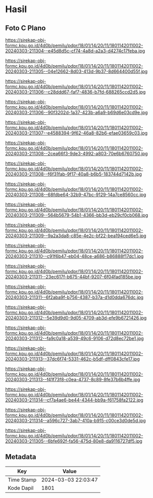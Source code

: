 # Hasil

## Foto C Plano

https://sirekap-obj-formc.kpu.go.id/4d0b/pemilu/pdpr/18/01/14/20/11/1801142011002-20240303-211304--e45d8d5c-cf74-4a8d-a2a3-d4274c17feba.jpg

https://sirekap-obj-formc.kpu.go.id/4d0b/pemilu/pdpr/18/01/14/20/11/1801142011002-20240303-211305--04e12662-8d03-413d-9b37-8d664400d55f.jpg

https://sirekap-obj-formc.kpu.go.id/4d0b/pemilu/pdpr/18/01/14/20/11/1801142011002-20240303-211306--c28ddd67-faf7-4836-b7fd-688265ccd2d5.jpg

https://sirekap-obj-formc.kpu.go.id/4d0b/pemilu/pdpr/18/01/14/20/11/1801142011002-20240303-211306--90f3202d-1a37-423b-a6a9-b69d6e03cd9e.jpg

https://sirekap-obj-formc.kpu.go.id/4d0b/pemilu/pdpr/18/01/14/20/11/1801142011002-20240303-211307--e4588394-9f62-46a8-82b6-efae03659c03.jpg

https://sirekap-obj-formc.kpu.go.id/4d0b/pemilu/pdpr/18/01/14/20/11/1801142011002-20240303-211308--2cea66f3-9de3-4992-a803-70e6b6760750.jpg

https://sirekap-obj-formc.kpu.go.id/4d0b/pemilu/pdpr/18/01/14/20/11/1801142011002-20240303-211308--f6f31fab-9f17-40a8-b6b5-183744d7142b.jpg

https://sirekap-obj-formc.kpu.go.id/4d0b/pemilu/pdpr/18/01/14/20/11/1801142011002-20240303-211308--68fdbe64-32b9-47bc-9129-14a7ce8560cc.jpg

https://sirekap-obj-formc.kpu.go.id/4d0b/pemilu/pdpr/18/01/14/20/11/1801142011002-20240303-211309--564b5679-54b1-4366-bb3d-eb29cf0cb068.jpg

https://sirekap-obj-formc.kpu.go.id/4d0b/pemilu/pdpr/18/01/14/20/11/1801142011002-20240303-211309--9a2a3da8-c85e-4e2c-bf22-bea194ced6e5.jpg

https://sirekap-obj-formc.kpu.go.id/4d0b/pemilu/pdpr/18/01/14/20/11/1801142011002-20240303-211310--c91f6b47-eb04-48ce-a686-b86888f17dc1.jpg

https://sirekap-obj-formc.kpu.go.id/4d0b/pemilu/pdpr/18/01/14/20/11/1801142011002-20240303-211311--23ec617f-b675-44bf-9207-6f04fad185be.jpg

https://sirekap-obj-formc.kpu.go.id/4d0b/pemilu/pdpr/18/01/14/20/11/1801142011002-20240303-211311--6f2aba9f-b756-4387-b37a-d1d0dda676dc.jpg

https://sirekap-obj-formc.kpu.go.id/4d0b/pemilu/pdpr/18/01/14/20/11/1801142011002-20240303-211312--5e39d9d0-9d05-4709-ab3d-efe9b6721426.jpg

https://sirekap-obj-formc.kpu.go.id/4d0b/pemilu/pdpr/18/01/14/20/11/1801142011002-20240303-211312--fa9c0a18-a539-49c6-9106-d72d8ec72be1.jpg

https://sirekap-obj-formc.kpu.go.id/4d0b/pemilu/pdpr/18/01/14/20/11/1801142011002-20240303-211313--37dc6f74-5331-462c-b5df-dff0843cfe17.jpg

https://sirekap-obj-formc.kpu.go.id/4d0b/pemilu/pdpr/18/01/14/20/11/1801142011002-20240303-211313--f41f73f8-c0ea-4737-8c89-8fe37b6b4ffe.jpg

https://sirekap-obj-formc.kpu.go.id/4d0b/pemilu/pdpr/18/01/14/20/11/1801142011002-20240303-211314--cf7a4ae6-be44-4344-bb9a-f61758fa2122.jpg

https://sirekap-obj-formc.kpu.go.id/4d0b/pemilu/pdpr/18/01/14/20/11/1801142011002-20240303-211314--a596c727-3ab7-410a-b915-c00ce3d0de5d.jpg

https://sirekap-obj-formc.kpu.go.id/4d0b/pemilu/pdpr/18/01/14/20/11/1801142011002-20240303-211305--6bfe692f-fa56-475d-80e8-da9116727df5.jpg


## Metadata

| Key        | Value               |
| ---------- | ------------------- |
| Time Stamp | 2024-03-03 22:03:47 |
| Kode Dapil | 1801                |



